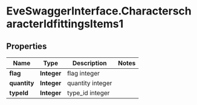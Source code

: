 # EveSwaggerInterface.CharacterscharacterIdfittingsItems1

## Properties
Name | Type | Description | Notes
------------ | ------------- | ------------- | -------------
**flag** | **Integer** | flag integer | 
**quantity** | **Integer** | quantity integer | 
**typeId** | **Integer** | type_id integer | 


